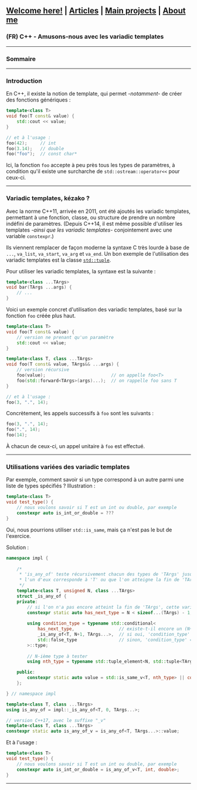 ## [Welcome here!](https://vpenando.github.io) | [Articles](https://vpenando.github.io/articles.html) | [Main projects](https://vpenando.github.io/projects.html) | [About me](https://vpenando.github.io/about.html)

### (FR) C++ - Amusons-nous avec les variadic templates

---

### Sommaire

---

### Introduction
En C++, il existe la notion de template, qui permet *-notamment-* de créer des fonctions génériques :
```cpp
template<class T>
void foo(T const& value) {
    std::cout << value;
}

// et à l'usage :
foo(42);     // int
foo(3.14);   // double
foo("foo");  // const char*
```
Ici, la fonction `foo` accepte à peu près tous les types de paramètres, à condition qu'il existe une surcharche de `std::ostream::operator<<` pour ceux-ci.

---

### Variadic templates, kézako ?
Avec la norme C++11, arrivée en 2011, ont été ajoutés les variadic templates, permettant à une fonction, classe, ou structure de prendre un nombre indéfini de paramètres. (Depuis C++14, il est même possible d'utiliser les templates *-ainsi que les variadic templates-* conjointement avec une variable `constexpr`.)

Ils viennent remplacer de façon moderne la syntaxe C très lourde à base de `...`, `va_list`, `va_start`, `va_arg` et `va_end`.
Un bon exemple de l'utilisation des variadic templates est la classe [`std::tuple`](https://en.cppreference.com/w/cpp/utility/tuple).

Pour utiliser les variadic templates, la syntaxe est la suivante :
```cpp
template<class ...TArgs>
void bar(TArgs ...args) {
    // ...
}
```
Voici un exemple concret d'utilisation des variadic templates, basé sur la fonction `foo` créée plus haut.
```cpp
template<class T>
void foo(T const& value) {
    // version ne prenant qu'un paramètre
    std::cout << value;
}

template<class T, class ...TArgs>
void foo(T const& value, TArgs&& ...args) {
    // version récursive
    foo(value);                         // on appelle foo<T>
    foo(std::forward<TArgs>(args)...);  // on rappelle foo sans T
}

// et à l'usage :
foo(3, ".", 14);
```
Concrètement, les appels successifs à `foo` sont les suivants :
```cpp
foo(3, ".", 14);
foo(".", 14);
foo(14);
```
À chacun de ceux-ci, un appel unitaire à `foo` est effectué.

---

### Utilisations variées des variadic templates
Par exemple, comment savoir si un type correspond à un autre parmi une liste de types spécifiés ? Illustration :
```cpp
template<class T>
void test_type() {
    // nous voulons savoir si T est un int ou double, par exemple
    constexpr auto is_int_or_double = ???
}
```
Oui, nous pourrions utiliser `std::is_same`, mais ça n'est pas le but de l'exercice.

Solution :
```cpp
namespace impl {
    
    /*
     * 'is_any_of' teste récursivement chacun des types de 'TArgs' jusqu'à-ce que
     * l'un d'eux corresponde à 'T' ou que l'on atteigne la fin de 'TArgs'.
     */
    template<class T, unsigned N, class ...TArgs>
    struct _is_any_of {
    private:
        // si l'on n'a pas encore atteint la fin de 'TArgs', cette variable vaut true
        constexpr static auto has_next_type = N < sizeof...(TArgs) - 1;
        
        using condition_type = typename std::conditional<
            has_next_type,                 // existe-t-il encore un (N+1)-ième type ?
            _is_any_of<T, N+1, TArgs...>,  // si oui, 'condition_type' = '_is_any_of<T, N+1, TArgs...>'
            std::false_type                // sinon, 'condition_type' = 'std::false_type'
        >::type;
        
        // N-ième type à tester
        using nth_type = typename std::tuple_element<N, std::tuple<TArgs...>>::type;

    public:
        constexpr static auto value = std::is_same_v<T, nth_type> || condition_type::value;
    };

} // namespace impl

template<class T, class ...TArgs>
using is_any_of = impl::_is_any_of<T, 0, TArgs...>;

// version C++17, avec le suffixe "_v"
template<class T, class ...TArgs>
constexpr static auto is_any_of_v = is_any_of<T, TArgs...>::value;
```
Et à l'usage :
```cpp
template<class T>
void test_type() {
    // nous voulons savoir si T est un int ou double, par exemple
    constexpr auto is_int_or_double = is_any_of_v<T, int, double>;
}
```



---


